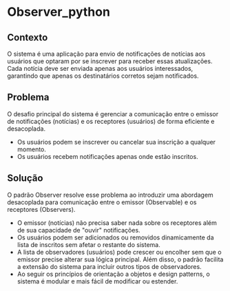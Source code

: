 # Observer_python

## Contexto
O sistema é uma aplicação para envio de notificações de notícias aos usuários que optaram por se inscrever para receber essas atualizações. Cada notícia deve ser enviada apenas aos usuários interessados, garantindo que apenas os destinatários corretos sejam notificados.

## Problema
O desafio principal do sistema é gerenciar a comunicação entre o emissor de notificações (notícias) e os receptores (usuários) de forma eficiente e desacoplada. 

- Os usuários podem se inscrever ou cancelar sua inscrição a qualquer momento.
- Os usuários recebem notificações apenas onde estão inscritos.

## Solução
O padrão Observer resolve esse problema ao introduzir uma abordagem desacoplada para comunicação entre o emissor (Observable) e os receptores (Observers).
 - O emissor (notícias) não precisa saber nada sobre os receptores além de sua capacidade de "ouvir" notificações.
 - Os usuários podem ser adicionados ou removidos dinamicamente da lista de inscritos sem afetar o restante do sistema.
 - A lista de observadores (usuários) pode crescer ou encolher sem que o emissor precise alterar sua lógica principal. Além disso, o padrão facilita a extensão do sistema para incluir outros tipos de observadores.
 - Ao seguir os princípios de orientação a objetos e design patterns, o sistema é modular e mais fácil de modificar ou estender.
